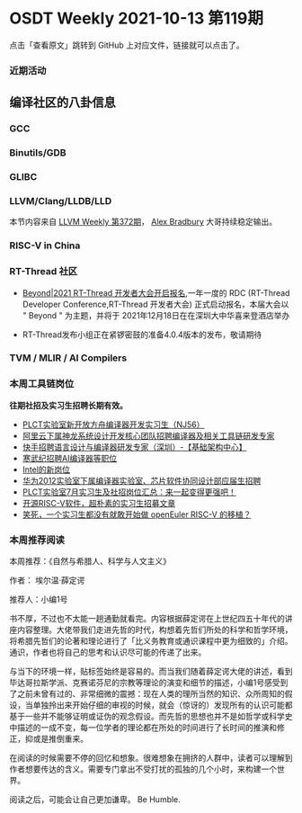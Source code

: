 # OSDT Weekly 2021-10-13 第119期

点击「查看原文」跳转到 GitHub 上对应文件，链接就可以点击了。

### 近期活动

## 编译社区的八卦信息

### GCC

### Binutils/GDB

### GLIBC

### LLVM/Clang/LLDB/LLD

本节内容来自 [LLVM Weekly 第372期](http://llvmweekly.org/issue/372)，
[Alex Bradbury](https://www.linkedin.com/in/alex-bradbury/) 大哥持续稳定输出。

### RISC-V in China

### RT-Thread 社区

- [Beyond|2021 RT-Thread 开发者大会开启报名](https://mp.weixin.qq.com/s/uHFm-R3IwN5NXBKgHFGInw),一年一度的 RDC (RT-Thread Developer Conference,RT-Thread 开发者大会) 正式启动报名，本届大会以 " Beyond " 为主题，并将于 2021年12月18日在在深圳大中华喜来登酒店举办

- RT-Thread发布小组正在紧锣密鼓的准备4.0.4版本的发布，敬请期待


### TVM / MLIR / AI Compilers

### 本周工具链岗位

**往期社招及实习生招聘长期有效。**

- [PLCT实验室新开放方舟编译器开发实习生（NJ56）](https://mp.weixin.qq.com/s/lPp5RvjYhpDIGsp-luLzKQ)
- [阿里云下属神龙系统设计开发核心团队招聘编译器及相关工具链研发专家](https://mp.weixin.qq.com/s/h3ELBXBHfNjZCyCRixqnOQ)
- [快手招聘语言设计与编译器研发专家（深圳）-【基础架构中心】](https://mp.weixin.qq.com/s/QTWnlaBFtWQ3YThHJSIhbA)
- [寒武纪招聘AI编译器等职位](https://mp.weixin.qq.com/s/LWpDXEA2rJ1wx9mr8XoWxw)
- [Intel的新岗位](https://mp.weixin.qq.com/s/xs-deMCI4ob7WX0vIRZMZw)
- [华为2012实验室下属编译器实验室、芯片软件协同设计部应届生招聘](https://mp.weixin.qq.com/s/dMkGkbgNvW--D6fLthfoPA)
- [PLCT实验室7月实习生及社招岗位汇总：来一起变得更强吧！](https://mp.weixin.qq.com/s/lL5_L2oh-kNvP8wHMARSAg)
- [开源RISC-V软件，超朴素的实习生招募文章](https://mp.weixin.qq.com/s/ETtlYTHa_41SYrxpSuh_sw)
- [笑死，一个实习生都没有就敢开始做 openEuler RISC-V 的移植？](https://mp.weixin.qq.com/s/x_LUxu1dJTaN6VS7DU6xsg)

### 本周推荐阅读

本周推荐：《自然与希腊人、科学与人文主义》

作者： 埃尔温·薛定谔

推荐人：小编1号

书不厚，不过也不太能一趟通勤就看完。内容根据薛定谔在上世纪四五十年代的讲座内容整理。大佬带我们走进先哲的时代，构想着先哲们所处的科学和哲学环境，将希腊先哲们的论著和理论进行了「比义务教育或通识课程中更为细致的」介绍。通识，作者也将自己的思考和认识尽可能的传递了出来。

与当下的环境一样，贴标签始终是容易的。而当我们随着薛定谔大佬的讲述，看到毕达哥拉斯学派、克赛诺芬尼的宗教等理论的演变和细节的描述，小编1号感受到了之前未曾有过的、非常细微的震撼：现在人类的理所当然的知识、众所周知的假设，当单独拎出来开始仔细的审视的时候，就会（惊讶的）发现所有的认识可能都基于一些并不能够证明或证伪的观念假设。而先哲的思想也并不是如哲学或科学史中描述的一成不变，每一位学者的理论都在所处的时间进行了长时间的推演和修正，抑或是推倒重来。

在阅读的时候需要不停的回忆和想象。很难想象在拥挤的人群中，读者可以理解到作者想要传达的含义。需要专门拿出不受打扰的孤独的几个小时，来构建一个世界。

阅读之后，可能会让自己更加谦卑。 Be Humble.
